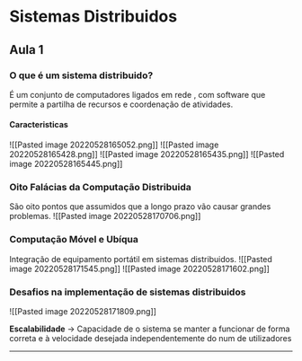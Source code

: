 # Sistemas Distribuidos

## Aula 1
### O que é um sistema distribuido?
É um conjunto de computadores ligados em rede , com software que permite a partilha de recursos e coordenação de atividades.

#### Caracteristicas

![[Pasted image 20220528165052.png]]
![[Pasted image 20220528165428.png]]
![[Pasted image 20220528165435.png]]
![[Pasted image 20220528165445.png]]

### Oito Falácias da Computação Distribuida
São oito pontos que assumidos que a longo prazo vão causar grandes problemas.
![[Pasted image 20220528170706.png]]

### Computação Móvel e Ubíqua
Integração de equipamento portátil em sistemas distribuidos.
![[Pasted image 20220528171545.png]]
![[Pasted image 20220528171602.png]]

### Desafios na implementação de sistemas distribuidos

![[Pasted image 20220528171809.png]]

**Escalabilidade** -> Capacidade de o sistema se manter a funcionar de forma correta e à velocidade desejada independentemente do num de utilizadores
****